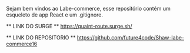 Sejam bem vindos ao Labe-commerce, esse repositório contém um esqueleto de app React e um .gitignore.


** LINK DO SURGE ** 
https://quaint-route.surge.sh/

** LINK DO REPOSITORIO ** 
https://github.com/future4code/Shaw-labe-commerce16


